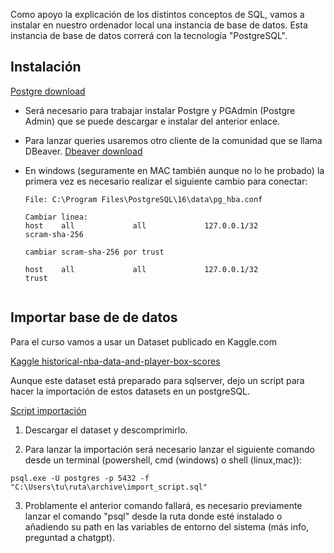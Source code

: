 Como apoyo la explicación de los distintos conceptos de SQL, vamos a instalar en nuestro ordenador local una instancia de base de datos. Esta instancia de base de datos correrá con la tecnología "PostgreSQL". 



## Instalación

[Postgre download](https://www.postgresql.org/download/)

- Será necesario para trabajar instalar Postgre y PGAdmin (Postgre Admin) que se puede descargar e instalar del anterior enlace.
- Para lanzar queries usaremos otro cliente de la comunidad que se llama DBeaver. [Dbeaver download](https://dbeaver.io/download/)

- En windows (seguramente en MAC también aunque no lo he probado) la primera vez es necesario realizar el siguiente cambio para conectar:
  ```
  File: C:\Program Files\PostgreSQL\16\data\pg_hba.conf

  Cambiar linea:
  host    all             all             127.0.0.1/32            scram-sha-256

  cambiar scram-sha-256 por trust
  
  host    all             all             127.0.0.1/32            trust

  
  ``` 


## Importar base de de datos

Para el curso vamos a usar un Dataset publicado en Kaggle.com

[Kaggle historical-nba-data-and-player-box-scores](https://www.kaggle.com/datasets/eoinamoore/historical-nba-data-and-player-box-scores)

Aunque este dataset está preparado para sqlserver, dejo un script para hacer la importación de estos datasets en un postgreSQL.

[Script importación](./import_script.sql)
1. Descargar el dataset y descomprimirlo.

2. Para lanzar la importación será necesario lanzar el siguiente comando desde un terminal (powershell, cmd (windows) o shell (linux,mac)):

  ```
  psql.exe -U postgres -p 5432 -f "C:\Users\tu\ruta\archive\import_script.sql"
  
  ```

3. Problamente el anterior comando fallará, es necesario previamente lanzar el comando "psql" desde la ruta donde esté instalado o añadiendo su path en las variables de entorno del sistema (más info, preguntad a chatgpt).
